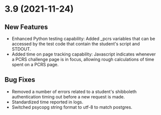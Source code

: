 # 3.9 (2021-11-24)

## New Features

- Enhanced Python testing capability: Added _pcrs variables that can be accessed by the test code that contain the student's script and STDOUT.
- Added time on page tracking capability: Javascript indicates whenever a PCRS challenge page is in focus, allowing rough calculations of time spent on a PCRS page.

## Bug Fixes

- Removed a number of errors related to a student's shibboleth authentication timing out before a new request is made.
- Standardized time reported in logs.
- Switched psycopg string format to utf-8 to match postgres.
